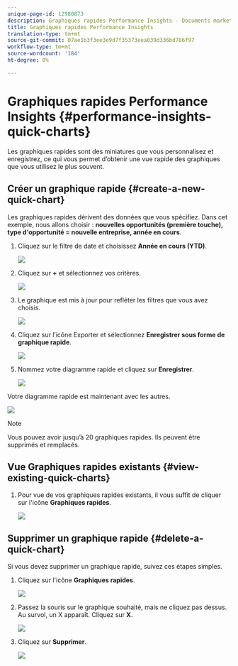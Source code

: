 ```yaml
---
unique-page-id: 12980873
description: Graphiques rapides Performance Insights - Documents marketing - Documentation sur les produits
title: Graphiques rapides Performance Insights
translation-type: tm+mt
source-git-commit: 07ae1b3f3ee3e9d7f35373eea039d336bd786f97
workflow-type: tm+mt
source-wordcount: '184'
ht-degree: 0%

---
```



# Graphiques rapides Performance Insights {#performance-insights-quick-charts}

Les graphiques rapides sont des miniatures que vous personnalisez et enregistrez, ce qui vous permet d’obtenir une vue rapide des graphiques que vous utilisez le plus souvent.

## Créer un graphique rapide {#create-a-new-quick-chart}

Les graphiques rapides dérivent des données que vous spécifiez. Dans cet exemple, nous allons choisir : **nouvelles opportunités (première touche), type d&#39;opportunité = nouvelle entreprise, année en cours**.

1. Cliquez sur le filtre de date et choisissez **Année en cours (YTD)**.

   ![](assets/1-2.png)

1. Cliquez sur **+** et sélectionnez vos critères.

   ![](assets/2-2.png)

1. Le graphique est mis à jour pour refléter les filtres que vous avez choisis.

   ![](assets/3-3.png)

1. Cliquez sur l’icône Exporter et sélectionnez **Enregistrer sous forme de graphique rapide**.

   ![](assets/4-2.png)

1. Nommez votre diagramme rapide et cliquez sur **Enregistrer**.

   ![](assets/5-3.png)

Votre diagramme rapide est maintenant avec les autres.

![](assets/6-3.png)

>[!NOTE]
>
>Vous pouvez avoir jusqu’à 20 graphiques rapides. Ils peuvent être supprimés et remplacés.

## Vue Graphiques rapides existants {#view-existing-quick-charts}

1. Pour vue de vos graphiques rapides existants, il vous suffit de cliquer sur l&#39;icône **Graphiques rapides**.

   ![](assets/7-1.png)

## Supprimer un graphique rapide {#delete-a-quick-chart}

Si vous devez supprimer un graphique rapide, suivez ces étapes simples.

1. Cliquez sur l&#39;icône **Graphiques rapides**.

   ![](assets/8-1.png)

1. Passez la souris sur le graphique souhaité, mais ne cliquez pas dessus. Au survol, un X apparaît. Cliquez sur **X**.

   ![](assets/9-2.png)

1. Cliquez sur **Supprimer**.

   ![](assets/10-1.png)

